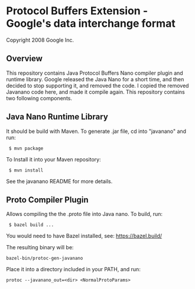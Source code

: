Protocol Buffers Extension - Google's data interchange format
==========================================================

Copyright 2008 Google Inc.

Overview
--------
This repository contains Java Protocol Buffers Nano compiler plugin and
runtime library. Google released the Java Nano for a short time, and then
decided to stop supporting it, and removed the code. I copied the removed
Javanano code here, and made it compile again. This repository contains
two following components.

Java Nano Runtime Library
-------------------------

It should be build with Maven. To generate .jar file, cd into "javanano"
and run:

     $ mvn package

To Install it into your Maven repository:

     $ mvn install

See the javanano README for more details.

Proto Compiler Plugin
-----------------------

Allows compiling the the .proto file into Java nano. To build, run:

     $ bazel build ...

You would need to have Bazel installed, see: https://bazel.build/

The resulting binary will be:

    bazel-bin/protoc-gen-javanano

Place it into a directory included in your PATH, and run:


    protoc --javanano_out=<dir> <NormalProtoParams>

